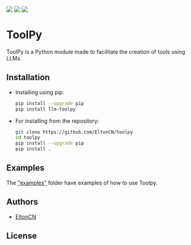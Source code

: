 [![](https://img.shields.io/pypi/v/llm-toolpy?style=for-the-badge)](https://pypi.org/project/llm-toolpy) [![](https://img.shields.io/pypi/l/llm-toolpy?style=for-the-badge)](https://github.com/EltonCN/toolpy/blob/main/LICENSE) [![](https://img.shields.io/badge/GitHub-100000?style=for-the-badge&logo=github&logoColor=white)](https://github.com/EltonCN/toolpy)

# ToolPy

ToolPy is a Python module made to facilitate the creation of tools using LLMs.

## Installation

- Installing using pip:

    ```bash
    pip install --upgrade pip
    pip install llm-toolpy
    ```

- For installing from the repository:

    ```bash
    git clone https://github.com/EltonCN/toolpy
    cd toolpy
    pip install --upgrade pip
    pip install .
    ```

## Examples

The ["examples"](/examples) folder have examples of how to use Toolpy.

## Authors

- [EltonCN](https://github.com/EltonCN)

## License